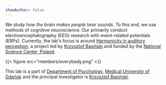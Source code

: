 ```yaml
---
showAuthor: false
---
```


We study _how the brain makes people hear sounds_. To this end, we use methods of cognitive neuroscience. Our primarily conduct electroencephalography (EEG) research with event-related potentials (ERPs). Currently, the lab's focus is around [Harmonicity in auditory perception](projects), a project led by [Krzysztof Basiński](people/krzysztof/) and funded by the [National Science Center, Poland](http://ncn.gov.pl).

{{< figure src="members/everybady.png"  >}}

This lab is a part of [Department of Psychology](https://structure.mug.edu.pl/359), [Medical University of Gdańsk](http://gumed.edu.pl) and the principal investigator is [Krzysztof Basiński](people/krzysztof/).

